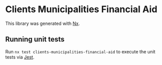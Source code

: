 <!-- gitbook-navigation: "Financial Aid" -->

# Clients Municipalities Financial Aid

This library was generated with [Nx](https://nx.dev).

## Running unit tests

Run `nx test clients-municipalities-financial-aid` to execute the unit tests via [Jest](https://jestjs.io).
